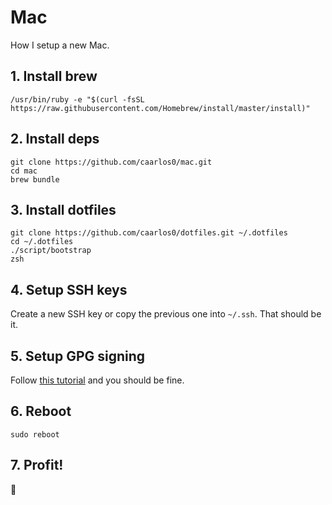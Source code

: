 # Mac

How I setup a new Mac.

## 1. Install brew

```console
/usr/bin/ruby -e "$(curl -fsSL https://raw.githubusercontent.com/Homebrew/install/master/install)"
```

## 2. Install deps

```console
git clone https://github.com/caarlos0/mac.git
cd mac
brew bundle
```

## 3. Install dotfiles

```console
git clone https://github.com/caarlos0/dotfiles.git ~/.dotfiles
cd ~/.dotfiles
./script/bootstrap
zsh
```

## 4. Setup SSH keys

Create a new SSH key or copy the previous one into `~/.ssh`. That should be
it.

## 5. Setup GPG signing

Follow [this tutorial](https://github.com/pstadler/keybase-gpg-github)
and you should be fine.

## 6. Reboot

```console
sudo reboot
```

## 7. Profit!

:beers:
